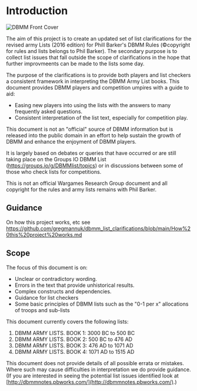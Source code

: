 # Introduction

  ![DBMM Front Cover](https://user-images.githubusercontent.com/76245811/103281751-9dd36e00-49cb-11eb-8dc4-5bc158a911d2.png)

The aim of this project is to create an updated set of list clarifications for the revised army Lists (2016 edition) for Phill Barker's DBMM Rules (©copyright for rules and lists belongs to Phil Barker). The secondary purpose is to collect list issues that fall outside the scope of clarifications in the hope that further improvmeents can be made to the lists some day. 

The purpose of the clarifications is to provide both players and list checkers a consistent framework in interpreting the DBMM Army List books. This document provides DBMM players and competition umpires with a guide to aid:

- Easing new players into using the lists with the answers to many frequently asked questions.
- Consistent interpretation of the list text, especially for competition play.

This document is not an &quot;official&quot; source of DBMM information but is released into the public domain in an effort to help sustain the growth of DBMM and enhance the enjoyment of DBMM players.

It is largely based on debates or queries that have occurred or are still taking place on the Groups IO DBMM List (https://groups.io/g/DBMMlist/topics) or in discussions between some of those who check lists for competitions.

This is not an official Wargames Research Group document and all copyright for the rules and army lists remains with Phil Barker.

## Guidance
On how this project works, etc see https://github.com/gregmannuk/dbmm_list_clarifications/blob/main/How%20this%20project%20works.md

## Scope

The focus of this document is on:

- Unclear or contradictory wording.
- Errors in the text that provide unhistorical results.
- Complex constructs and dependencies.
- Guidance for list checkers
- Some basic principles of DBMM lists such as the &quot;0-1 per x&quot; allocations of troops and sub-lists

This document currently covers the following lists:

1. DBMM ARMY LISTS. BOOK 1: 3000 BC to 500 BC
2. DBMM ARMY LISTS. BOOK 2: 500 BC to 476 AD
3. DBMM ARMY LISTS. BOOK 3: 476 AD to 1071 AD
4. DBMM ARMY LISTS. BOOK 4: 1071 AD to 1515 AD

This document does not provide details of all possible errata or mistakes. Where such may cause difficulties in interpretation we do provide guidance. (If you are interested in seeing the potential list issues identified look at [http://dbmmnotes.pbworks.com/](http://dbmmnotes.pbworks.com/).)

